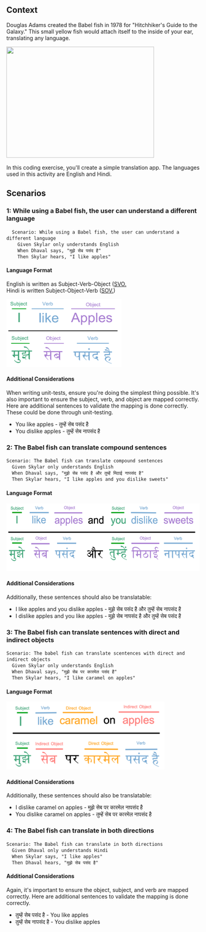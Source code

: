 ## Context

Douglas Adams created the Babel fish in 1978 for "Hitchhiker's Guide to the Galaxy." This small yellow fish would attach itself to the inside of your ear, translating any language.

<img src="https://i.insider.com/54b7b3addd0895d5278b464f" width="385" height="289"/>

In this coding exercise, you'll create a simple translation app. The languages used in this activity are English and Hindi.


## Scenarios

### 1: While using a Babel fish, the user can understand a different language

```feature
  Scenario: While using a Babel fish, the user can understand a different language
    Given Skylar only understands English
    When Dhaval says, "मुझे सेब पसंद है"
    Then Skylar hears, "I like apples"
```

#### Language Format  
  
English is written as Subject-Verb-Object ([SVO.](https://en.wikipedia.org/wiki/Subject%E2%80%93verb%E2%80%93object)  
Hindi is written Subject-Object-Verb ([SOV.](https://en.wikipedia.org/wiki/Subject%E2%80%93object%E2%80%93verb))  

<img src="img/language-format.png" width="300" height="177"/>


#### Additional Considerations

When writing unit-tests, ensure you're doing the simplest thing possible. It's also important to ensure the subject, verb, and object are mapped correctly. Here are additional sentences to validate the mapping is done correctly. These could be done through unit-testing.
  

* You like apples - तुम्हें सेब पसंद है  
* You dislike apples - तुम्हें सेब नापसंद है  
  
### 2: The Babel fish can translate compound sentences

```feature
Scenario: The Babel fish can translate compound sentences
  Given Skylar only understands English
  When Dhaval says, "मुझे सेब पसंद है और तुम्हें मिठाई नापसंद है"
  Then Skylar hears, "I like apples and you dislike sweets"
```

#### Language Format

<img src="img/language-format-2.png" width="588" height="177"/>


#### Additional Considerations

Additionally, these sentences should also be translatable:

* I like apples and you dislike apples - मुझे सेब पसंद है और तुम्हें सेब नापसंद है  
* I dislike apples and you like apples - मुझे सेब नापसंद है और तुम्हें सेब पसंद है  

### 3: The Babel fish can translate sentences with direct and indirect objects

```feature
Scenario: The babel fish can translate scentences with direct and indirect objects
  Given Skylar only understands English
  When Dhaval says, "मुझे सेब पर कारमेल पसंद है"
  Then Skylar hears, "I like caramel on apples"
```

#### Language Format

<img src="img/language-format-3.png" width="412" height="177"/>


#### Additional Considerations

Additionally, these sentences should also be translatable:

* I dislike caramel on apples - मुझे सेब पर कारमेल नापसंद है  
* You dislike caramel on apples - तुम्हें सेब पर कारमेल नापसंद है  

### 4: The Babel fish can translate in both directions  

```feature
Scenario: The Babel fish can translate in both directions  
  Given Dhaval only understands Hindi
  When Skylar says, "I like apples"
  Then Dhaval hears, "मुझे सेब पसंद है"
```

#### Additional Considerations

Again, it's important to ensure the object, subject, and verb are mapped correctly. Here are additional sentences to validate the mapping is done correctly.

* तुम्हें सेब पसंद है - You like apples  
* तुम्हें सेब नापसंद है - You dislike apples  
